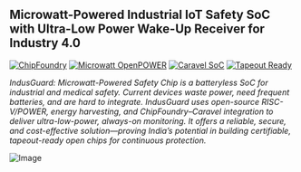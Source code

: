 ## **Microwatt-Powered Industrial IoT Safety SoC with Ultra-Low Power Wake-Up Receiver for Industry 4.0**

[![ChipFoundry](https://img.shields.io/badge/Platform-ChipFoundry-darkblue)](https://chipfoundry.io/challenges/microwatt)
[![Microwatt OpenPOWER](https://img.shields.io/badge/Core-Microwatt%20OpenPOWER-darkred)](https://github.com/antonblanchard/microwatt)
[![Caravel SoC](https://img.shields.io/badge/Integration-Caravel%20SoC-darkgreen)](https://github.com/efabless/caravel)
[![Tapeout Ready](https://img.shields.io/badge/Goal-Tapeout%20Ready-purple)](https://en.wikipedia.org/wiki/Photomask)

*IndusGuard: Microwatt-Powered Safety Chip is a batteryless SoC for industrial and medical safety. Current devices waste power, need frequent batteries, and are hard to integrate. IndusGuard uses open-source RISC-V/POWER, energy harvesting, and ChipFoundry–Caravel integration to deliver ultra-low-power, always-on monitoring. It offers a reliable, secure, and cost-effective solution—proving India’s potential in building certifiable, tapeout-ready open chips for continuous protection.*

![Image](https://github.com/user-attachments/assets/3d98cbc6-7ca3-4f79-8f1a-7e431ba99683)
